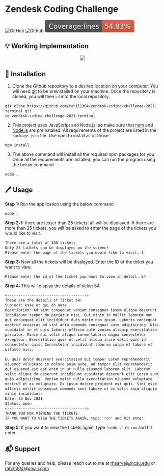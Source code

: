 # Zendesk Coding Challenge

<!-- Change url to  ttps://img.shields.io/github/license/rahil1304/zendesk-coding-challenge-2021-terminal-->
![GitHub](https://img.shields.io/github/license/rahil1304/cheaper)
![Github](https://img.shields.io/badge/language-JavaScript-blue.svg)
<img src = "./coverage/badge-lines.svg">

## :bulb: Working Implementation

<p align="center"><img width="700" src="./assets/zendeskChallenge2.gif"></p>

## :rocket: Installation
1. Clone the Github repository to a desired location on your computer. You will need [git](https://git-scm.com/) to be preinstalled on your machine. Once the repository is cloned, you will then ```cd``` into the local repository.
```
git clone https://github.com/rahil1304/zendesk-coding-challenge-2021-terminal.git
cd zendesk-coding-challenge-2021-terminal
```

2. This project uses JavaScript and Node.js, so make sure that [npm](https://docs.npmjs.com/downloading-and-installing-node-js-and-npm) and [Node.js](https://nodejs.org/en/download/) are preinstalled. All requirements of the project are listed in the ```package.json``` file. Use npm to install all of those.
```
npm install
```
3. The above command will install all the required npm packages for you. Once all the requirements are installed, you can run the program using the below command
```
node .
```

## :pen: Usage

<b>Step 1: </b> Run the application using the below command
```
node .
```

<b>Step 2: </b>  If there are lesser than 25 tickets, all will be displayed. If there are more than 25 tickets, you will be asked to enter the page of the tickets you would like to visit.
```
There are a total of 100 tickets
Only 25 tickets can be displayed on the screen!
Please enter the page of the tickets you would like to visit: 2
```

<b>Step 3: </b>  Now all the tickets will be displayed. Enter the ID of the ticket you want to view.
```
Please enter the id of the ticket you want to view in detail: 54
```

<b>Step 4: </b> This will display the details of ticket 54.
```
<------------------------------------>
These are the details of Ticket 54!
Subject: esse ut qui do aute
Description: Ad sint consequat veniam consequat ipsum aliqua deserunt incididunt tempor do pariatur nisi. Qui minim in mollit laborum non qui consequat elit incididunt duis minim non ipsum. Laboris consequat nostrud occaecat ad sint anim commodo consequat aute adipisicing. Nisi cupidatat in et quis laboris officia aute veniam aliquip exercitation pariatur. Minim qui velit aliqua Lorem laboris magna consectetur excepteur. Exercitation quis et velit aliqua irure velit quis id consectetur quis. Consectetur incididunt laborum culpa et labore et ullamco nisi.

Eu quis dolor deserunt exercitation qui tempor Lorem reprehenderit eiusmod voluptate in dolore anim aute. Ad tempor elit reprehenderit qui eiusmod est est enim in ut nulla eiusmod laborum elit. Laborum velit aliqua do deserunt incididunt cupidatat deserunt elit Lorem sunt quis adipisicing. Veniam velit nulla exercitation eiusmod voluptate nostrud et ex voluptate. Ex ipsum dolore proident est quis. Sint esse officia mollit consequat commodo sunt labore ut ex velit anim aliquip minim incididunt.
Date: 23 Nov 2021
Status: open
<------------------------------------>
THANK YOU FOR VIEWING THE TICKETS
IF YOU WANT TO VIEW THE TICKETS AGAIN, type 'run' and hit enter
```

<b>Step 5: </b> If you want to view the tickets again, type ```'node .'``` or ```run``` and hit enter.

## :mailbox_with_mail: Support
For any queries and help, please reach out to me at rhsarvai@ncsu.edu or rahil1304@gmail.com
